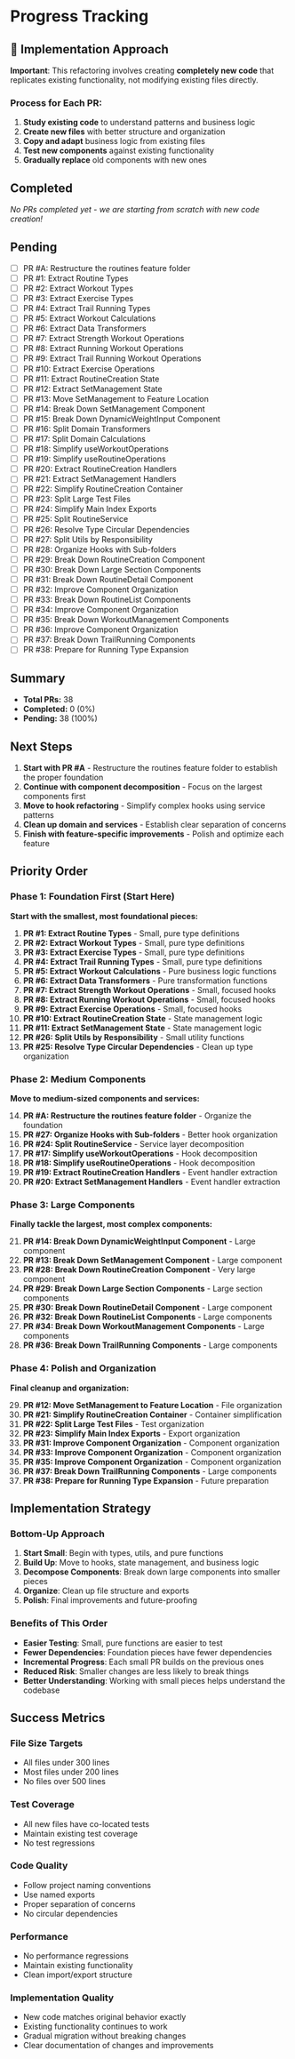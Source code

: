 # Progress Tracking

## 🎯 Implementation Approach

**Important**: This refactoring involves creating **completely new code** that replicates existing functionality, not modifying existing files directly.

### Process for Each PR:

1. **Study existing code** to understand patterns and business logic
2. **Create new files** with better structure and organization
3. **Copy and adapt** business logic from existing files
4. **Test new components** against existing functionality
5. **Gradually replace** old components with new ones

## Completed

_No PRs completed yet - we are starting from scratch with new code creation!_

## Pending

- [ ] PR #A: Restructure the routines feature folder
- [ ] PR #1: Extract Routine Types
- [ ] PR #2: Extract Workout Types
- [ ] PR #3: Extract Exercise Types
- [ ] PR #4: Extract Trail Running Types
- [ ] PR #5: Extract Workout Calculations
- [ ] PR #6: Extract Data Transformers
- [ ] PR #7: Extract Strength Workout Operations
- [ ] PR #8: Extract Running Workout Operations
- [ ] PR #9: Extract Trail Running Workout Operations
- [ ] PR #10: Extract Exercise Operations
- [ ] PR #11: Extract RoutineCreation State
- [ ] PR #12: Extract SetManagement State
- [ ] PR #13: Move SetManagement to Feature Location
- [ ] PR #14: Break Down SetManagement Component
- [ ] PR #15: Break Down DynamicWeightInput Component
- [ ] PR #16: Split Domain Transformers
- [ ] PR #17: Split Domain Calculations
- [ ] PR #18: Simplify useWorkoutOperations
- [ ] PR #19: Simplify useRoutineOperations
- [ ] PR #20: Extract RoutineCreation Handlers
- [ ] PR #21: Extract SetManagement Handlers
- [ ] PR #22: Simplify RoutineCreation Container
- [ ] PR #23: Split Large Test Files
- [ ] PR #24: Simplify Main Index Exports
- [ ] PR #25: Split RoutineService
- [ ] PR #26: Resolve Type Circular Dependencies
- [ ] PR #27: Split Utils by Responsibility
- [ ] PR #28: Organize Hooks with Sub-folders
- [ ] PR #29: Break Down RoutineCreation Component
- [ ] PR #30: Break Down Large Section Components
- [ ] PR #31: Break Down RoutineDetail Component
- [ ] PR #32: Improve Component Organization
- [ ] PR #33: Break Down RoutineList Components
- [ ] PR #34: Improve Component Organization
- [ ] PR #35: Break Down WorkoutManagement Components
- [ ] PR #36: Improve Component Organization
- [ ] PR #37: Break Down TrailRunning Components
- [ ] PR #38: Prepare for Running Type Expansion

## Summary

- **Total PRs:** 38
- **Completed:** 0 (0%)
- **Pending:** 38 (100%)

## Next Steps

1. **Start with PR #A** - Restructure the routines feature folder to establish the proper foundation
2. **Continue with component decomposition** - Focus on the largest components first
3. **Move to hook refactoring** - Simplify complex hooks using service patterns
4. **Clean up domain and services** - Establish clear separation of concerns
5. **Finish with feature-specific improvements** - Polish and optimize each feature

## Priority Order

### Phase 1: Foundation First (Start Here)

**Start with the smallest, most foundational pieces:**

1. **PR #1: Extract Routine Types** - Small, pure type definitions
2. **PR #2: Extract Workout Types** - Small, pure type definitions
3. **PR #3: Extract Exercise Types** - Small, pure type definitions
4. **PR #4: Extract Trail Running Types** - Small, pure type definitions
5. **PR #5: Extract Workout Calculations** - Pure business logic functions
6. **PR #6: Extract Data Transformers** - Pure transformation functions
7. **PR #7: Extract Strength Workout Operations** - Small, focused hooks
8. **PR #8: Extract Running Workout Operations** - Small, focused hooks
9. **PR #9: Extract Exercise Operations** - Small, focused hooks
10. **PR #10: Extract RoutineCreation State** - State management logic
11. **PR #11: Extract SetManagement State** - State management logic
12. **PR #26: Split Utils by Responsibility** - Small utility functions
13. **PR #25: Resolve Type Circular Dependencies** - Clean up type organization

### Phase 2: Medium Components

**Move to medium-sized components and services:**

14. **PR #A: Restructure the routines feature folder** - Organize the foundation
15. **PR #27: Organize Hooks with Sub-folders** - Better hook organization
16. **PR #24: Split RoutineService** - Service layer decomposition
17. **PR #17: Simplify useWorkoutOperations** - Hook decomposition
18. **PR #18: Simplify useRoutineOperations** - Hook decomposition
19. **PR #19: Extract RoutineCreation Handlers** - Event handler extraction
20. **PR #20: Extract SetManagement Handlers** - Event handler extraction

### Phase 3: Large Components

**Finally tackle the largest, most complex components:**

21. **PR #14: Break Down DynamicWeightInput Component** - Large component
22. **PR #13: Break Down SetManagement Component** - Large component
23. **PR #28: Break Down RoutineCreation Component** - Very large component
24. **PR #29: Break Down Large Section Components** - Large section components
25. **PR #30: Break Down RoutineDetail Component** - Large component
26. **PR #32: Break Down RoutineList Components** - Large components
27. **PR #34: Break Down WorkoutManagement Components** - Large components
28. **PR #36: Break Down TrailRunning Components** - Large components

### Phase 4: Polish and Organization

**Final cleanup and organization:**

29. **PR #12: Move SetManagement to Feature Location** - File organization
30. **PR #21: Simplify RoutineCreation Container** - Container simplification
31. **PR #22: Split Large Test Files** - Test organization
32. **PR #23: Simplify Main Index Exports** - Export organization
33. **PR #31: Improve Component Organization** - Component organization
34. **PR #33: Improve Component Organization** - Component organization
35. **PR #35: Improve Component Organization** - Component organization
36. **PR #37: Break Down TrailRunning Components** - Large components
37. **PR #38: Prepare for Running Type Expansion** - Future preparation

## Implementation Strategy

### Bottom-Up Approach

1. **Start Small**: Begin with types, utils, and pure functions
2. **Build Up**: Move to hooks, state management, and business logic
3. **Decompose Components**: Break down large components into smaller pieces
4. **Organize**: Clean up file structure and exports
5. **Polish**: Final improvements and future-proofing

### Benefits of This Order

- **Easier Testing**: Small, pure functions are easier to test
- **Fewer Dependencies**: Foundation pieces have fewer dependencies
- **Incremental Progress**: Each small PR builds on the previous ones
- **Reduced Risk**: Smaller changes are less likely to break things
- **Better Understanding**: Working with small pieces helps understand the codebase

## Success Metrics

### File Size Targets

- All files under 300 lines
- Most files under 200 lines
- No files over 500 lines

### Test Coverage

- All new files have co-located tests
- Maintain existing test coverage
- No test regressions

### Code Quality

- Follow project naming conventions
- Use named exports
- Proper separation of concerns
- No circular dependencies

### Performance

- No performance regressions
- Maintain existing functionality
- Clean import/export structure

### Implementation Quality

- New code matches original behavior exactly
- Existing functionality continues to work
- Gradual migration without breaking changes
- Clear documentation of changes and improvements
